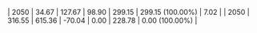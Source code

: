 | 2050 | 34.67 | 127.67 |  98.90 | 299.15 | 299.15 (100.00%) | 7.02 |
| 2050 | 316.55 | 615.36 | -70.04 | 0.00 | 228.78 | 0.00 (100.00%) |
